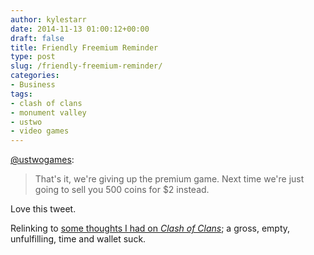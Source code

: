 ```yaml
---
author: kylestarr
date: 2014-11-13 01:00:12+00:00
draft: false
title: Friendly Freemium Reminder
type: post
slug: /friendly-freemium-reminder/
categories:
- Business
tags:
- clash of clans
- monument valley
- ustwo
- video games
---
```


[@ustwogames](https://twitter.com/ustwogames/status/532655689857265664):

> That's it, we're giving up the premium game. Next time we're just going to sell you 500 coins for $2 instead.

Love this tweet.

Relinking to [some thoughts I had on _Clash of Clans_](/2014/10/28/clash-of-clans-nearly-crushed-kansas-city/); a gross, empty, unfulfilling, time and wallet suck.
